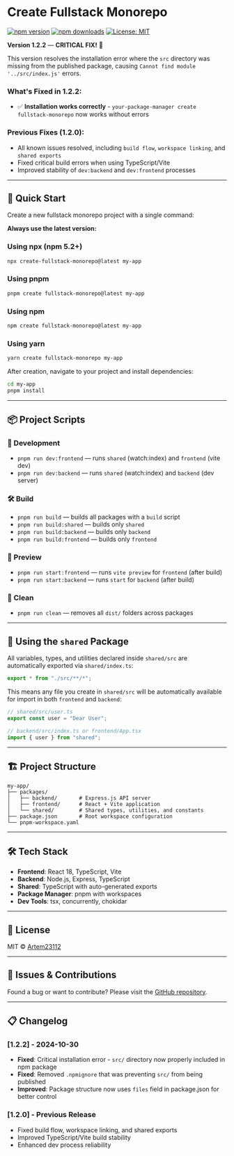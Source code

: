 # Create Fullstack Monorepo

[![npm version](https://img.shields.io/npm/v/create-fullstack-monorepo.svg)](https://www.npmjs.com/package/create-fullstack-monorepo)
[![npm downloads](https://img.shields.io/npm/dm/create-fullstack-monorepo.svg)](https://www.npmjs.com/package/create-fullstack-monorepo)
[![License: MIT](https://img.shields.io/badge/License-MIT-yellow.svg)](https://opensource.org/licenses/MIT)

**Version 1.2.2** — **CRITICAL FIX!** 🎉

This version resolves the installation error where the `src` directory was missing from the published package, causing `Cannot find module '../src/index.js'` errors.

### What's Fixed in 1.2.2:

- ✅ **Installation works correctly** - `your-package-manager create fullstack-monorepo` now works without errors

### Previous Fixes (1.2.0):

- All known issues resolved, including `build flow`, `workspace linking`, and `shared exports`
- Fixed critical build errors when using TypeScript/Vite
- Improved stability of `dev:backend` and `dev:frontend` processes

---

## 🚀 Quick Start

Create a new fullstack monorepo project with a single command:

**Always use the latest version:**

### Using npx (npm 5.2+)

```bash
npx create-fullstack-monorepo@latest my-app
```

### Using pnpm

```bash
pnpm create fullstack-monorepo@latest my-app
```

### Using npm

```bash
npm create fullstack-monorepo@latest my-app
```

### Using yarn

```bash
yarn create fullstack-monorepo my-app
```

After creation, navigate to your project and install dependencies:

```bash
cd my-app
pnpm install
```

---

## 📦 Project Scripts

### 🚀 Development

- `pnpm run dev:frontend` — runs `shared` (watch:index) and `frontend` (vite dev)
- `pnpm run dev:backend` — runs `shared` (watch:index) and `backend` (dev server)

### 🛠️ Build

- `pnpm run build` — builds all packages with a `build` script
- `pnpm run build:shared` — builds only `shared`
- `pnpm run build:backend` — builds only `backend`
- `pnpm run build:frontend` — builds only `frontend`

### 👀 Preview

- `pnpm run start:frontend` — runs `vite preview` for `frontend` (after build)
- `pnpm run start:backend` — runs `start` for `backend` (after build)

### 🧹 Clean

- `pnpm run clean` — removes all `dist/` folders across packages

---

## 📂 Using the `shared` Package

All variables, types, and utilities declared inside `shared/src` are automatically exported via `shared/index.ts`:

```ts
export * from "./src/**/*";
```

This means any file you create in `shared/src` will be automatically available for import in both `frontend` and `backend`:

```ts
// shared/src/user.ts
export const user = "Dear User";

// backend/src/index.ts or frontend/App.tsx
import { user } from "shared";
```

---

## 🏗️ Project Structure

```
my-app/
├── packages/
│   ├── backend/       # Express.js API server
│   ├── frontend/      # React + Vite application
│   └── shared/        # Shared types, utilities, and constants
├── package.json       # Root workspace configuration
└── pnpm-workspace.yaml
```

---

## 🛠️ Tech Stack

- **Frontend**: React 18, TypeScript, Vite
- **Backend**: Node.js, Express, TypeScript
- **Shared**: TypeScript with auto-generated exports
- **Package Manager**: pnpm with workspaces
- **Dev Tools**: tsx, concurrently, chokidar

---

## 📝 License

MIT © [Artem23112](https://github.com/Artem23112)

---

## 🐛 Issues & Contributions

Found a bug or want to contribute? Please visit the [GitHub repository](https://github.com/Artem23112/create-fullstack-monorepo).

---

## 📋 Changelog

### [1.2.2] - 2024-10-30

- **Fixed**: Critical installation error - `src/` directory now properly included in npm package
- **Fixed**: Removed `.npmignore` that was preventing `src/` from being published
- **Improved**: Package structure now uses `files` field in package.json for better control

### [1.2.0] - Previous Release

- Fixed build flow, workspace linking, and shared exports
- Improved TypeScript/Vite build stability
- Enhanced dev process reliability

